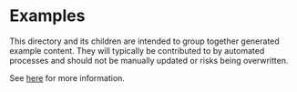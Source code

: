 # Examples

This directory and its children are intended to group together generated example content. They will typically be contributed to by automated processes and should not be manually updated or risks being overwritten.

See [here](https://github.com/hamlet-io/docs/issues/6) for more information. 